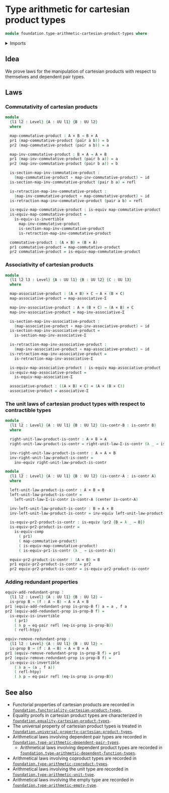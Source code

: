 # Type arithmetic for cartesian product types

```agda
module foundation.type-arithmetic-cartesian-product-types where
```

<details><summary>Imports</summary>

```agda
open import foundation.dependent-pair-types
open import foundation.equality-cartesian-product-types
open import foundation.type-arithmetic-dependent-pair-types
open import foundation.universe-levels

open import foundation-core.cartesian-product-types
open import foundation-core.contractible-types
open import foundation-core.equivalences
open import foundation-core.function-types
open import foundation-core.homotopies
open import foundation-core.identity-types
open import foundation-core.propositions
```

</details>

## Idea

We prove laws for the manipulation of cartesian products with respect to
themselves and dependent pair types.

## Laws

### Commutativity of cartesian products

```agda
module _
  {l1 l2 : Level} {A : UU l1} {B : UU l2}
  where

  map-commutative-product : A × B → B × A
  pr1 (map-commutative-product (pair a b)) = b
  pr2 (map-commutative-product (pair a b)) = a

  map-inv-commutative-product : B × A → A × B
  pr1 (map-inv-commutative-product (pair b a)) = a
  pr2 (map-inv-commutative-product (pair b a)) = b

  is-section-map-inv-commutative-product :
    (map-commutative-product ∘ map-inv-commutative-product) ~ id
  is-section-map-inv-commutative-product (pair b a) = refl

  is-retraction-map-inv-commutative-product :
    (map-inv-commutative-product ∘ map-commutative-product) ~ id
  is-retraction-map-inv-commutative-product (pair a b) = refl

  is-equiv-map-commutative-product : is-equiv map-commutative-product
  is-equiv-map-commutative-product =
    is-equiv-is-invertible
      map-inv-commutative-product
      is-section-map-inv-commutative-product
      is-retraction-map-inv-commutative-product

  commutative-product : (A × B) ≃ (B × A)
  pr1 commutative-product = map-commutative-product
  pr2 commutative-product = is-equiv-map-commutative-product
```

### Associativity of cartesian products

```agda
module _
  {l1 l2 l3 : Level} {A : UU l1} {B : UU l2} {C : UU l3}
  where

  map-associative-product : (A × B) × C → A × (B × C)
  map-associative-product = map-associative-Σ

  map-inv-associative-product : A × (B × C) → (A × B) × C
  map-inv-associative-product = map-inv-associative-Σ

  is-section-map-inv-associative-product :
    (map-associative-product ∘ map-inv-associative-product) ~ id
  is-section-map-inv-associative-product =
    is-section-map-inv-associative-Σ

  is-retraction-map-inv-associative-product :
    (map-inv-associative-product ∘ map-associative-product) ~ id
  is-retraction-map-inv-associative-product =
    is-retraction-map-inv-associative-Σ

  is-equiv-map-associative-product : is-equiv map-associative-product
  is-equiv-map-associative-product =
    is-equiv-map-associative-Σ

  associative-product : ((A × B) × C) ≃ (A × (B × C))
  associative-product = associative-Σ
```

### The unit laws of cartesian product types with respect to contractible types

```agda
module _
  {l1 l2 : Level} {A : UU l1} {B : UU l2} (is-contr-B : is-contr B)
  where

  right-unit-law-product-is-contr : A × B ≃ A
  right-unit-law-product-is-contr = right-unit-law-Σ-is-contr (λ _ → is-contr-B)

  inv-right-unit-law-product-is-contr : A ≃ A × B
  inv-right-unit-law-product-is-contr =
    inv-equiv right-unit-law-product-is-contr

module _
  {l1 l2 : Level} {A : UU l1} {B : UU l2} (is-contr-A : is-contr A)
  where

  left-unit-law-product-is-contr : A × B ≃ B
  left-unit-law-product-is-contr =
    left-unit-law-Σ-is-contr is-contr-A (center is-contr-A)

  inv-left-unit-law-product-is-contr : B ≃ A × B
  inv-left-unit-law-product-is-contr = inv-equiv left-unit-law-product-is-contr

  is-equiv-pr2-product-is-contr : is-equiv (pr2 {B = λ _ → B})
  is-equiv-pr2-product-is-contr =
    is-equiv-comp
      ( pr1)
      ( map-commutative-product)
      ( is-equiv-map-commutative-product)
      ( is-equiv-pr1-is-contr (λ _ → is-contr-A))

  equiv-pr2-product-is-contr : (A × B) ≃ B
  pr1 equiv-pr2-product-is-contr = pr2
  pr2 equiv-pr2-product-is-contr = is-equiv-pr2-product-is-contr
```

### Adding redundant properties

```agda
equiv-add-redundant-prop :
  {l1 l2 : Level} {A : UU l1} {B : UU l2} →
  is-prop B → (f : A → B) → A ≃ A × B
pr1 (equiv-add-redundant-prop is-prop-B f) a = a , f a
pr2 (equiv-add-redundant-prop is-prop-B f) =
  is-equiv-is-invertible
    ( pr1)
    ( λ p → eq-pair refl (eq-is-prop is-prop-B))
    ( refl-htpy)

equiv-remove-redundant-prop :
  {l1 l2 : Level} {A : UU l1} {B : UU l2} →
  is-prop B → (f : A → B) → A × B ≃ A
pr1 (equiv-remove-redundant-prop is-prop-B f) = pr1
pr2 (equiv-remove-redundant-prop is-prop-B f) =
  is-equiv-is-invertible
    ( λ a → (a , f a))
    ( refl-htpy)
    ( λ p → eq-pair refl (eq-is-prop is-prop-B))
```

## See also

- Functorial properties of cartesian products are recorded in
  [`foundation.functoriality-cartesian-product-types`](foundation.functoriality-cartesian-product-types.md).
- Equality proofs in cartesian product types are characterized in
  [`foundation.equality-cartesian-product-types`](foundation.equality-cartesian-product-types.md).
- The universal property of cartesian product types is treated in
  [`foundation.universal-property-cartesian-product-types`](foundation.universal-property-cartesian-product-types.md).
- Arithmetical laws involving dependent pair types are recorded in
  [`foundation.type-arithmetic-dependent-pair-types`](foundation.type-arithmetic-dependent-pair-types.md).
  - Arithmetical laws involving dependent product types are recorded in
    [`foundation.type-arithmetic-dependent-function-types`](foundation.type-arithmetic-dependent-function-types.md).
- Arithmetical laws involving coproduct types are recorded in
  [`foundation.type-arithmetic-coproduct-types`](foundation.type-arithmetic-coproduct-types.md).
- Arithmetical laws involving the unit type are recorded in
  [`foundation.type-arithmetic-unit-type`](foundation.type-arithmetic-unit-type.md).
- Arithmetical laws involving the empty type are recorded in
  [`foundation.type-arithmetic-empty-type`](foundation.type-arithmetic-empty-type.md).
